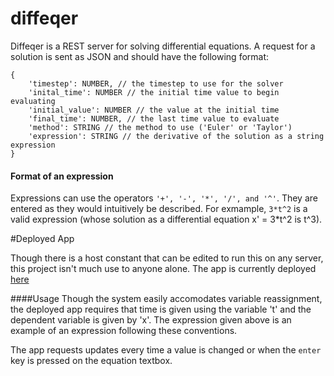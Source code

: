 # diffeqer
Diffeqer is a REST server for solving differential equations.  A request for a solution is sent as JSON and should have
the following format:

```
{
    'timestep': NUMBER, // the timestep to use for the solver
    'inital_time': NUMBER // the initial time value to begin evaluating
    'initial_value': NUMBER // the value at the initial time
    'final_time': NUMBER, // the last time value to evaluate
    'method': STRING // the method to use ('Euler' or 'Taylor')
    'expression': STRING // the derivative of the solution as a string expression
}
```

#### Format of an expression

Expressions can use the operators ```'+', '-', '*', '/', and '^'```.  They are entered as they would intuitively
be described.  For exmample, ```3*t^2``` is a valid expression (whose solution as a differential
equation x' = 3*t^2 is t^3).

#Deployed App

Though there is a host constant that can be edited to run this on any server, this project isn't much use to anyone
alone.  The app is currently deployed [here](http://synthetic-verve-88502.appspot.com/html/app.html)


####Usage
Though the system easily accomodates variable reassignment, the deployed app requires that time is given using the variable 't' and the dependent variable is given by 'x'.  The expression given above is an example of an expression following these conventions.

The app requests updates every time a value is changed or when the ```enter``` key is pressed on the equation textbox.
